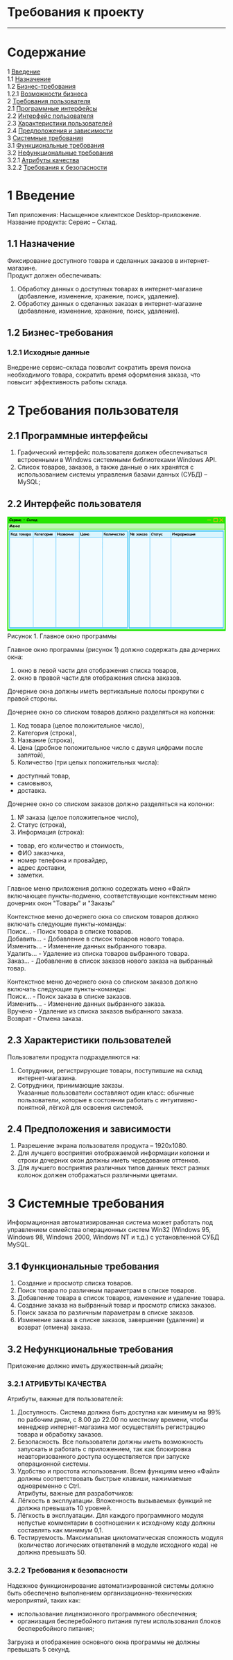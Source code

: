 # Требования к проекту
---

# Содержание
1 [Введение](#intro)  
1.1 [Назначение](#appointment)  
1.2 [Бизнес-требования](#business_requirements)  
1.2.1 [Возможности бизнеса](#business_opportunities)  
2 [Требования пользователя](#user_requirements)  
2.1 [Программные интерфейсы](#software_interfaces)  
2.2 [Интерфейс пользователя](#user_interface)  
2.3 [Характеристики пользователей](#user_specifications)  
2.4 [Предположения и зависимости](#assumptions_and_dependencies)  
3 [Системные требования](#system_requirements)  
3.1 [Функциональные требования](#functional_requirements)  
3.2 [Нефункциональные требования](#non-functional_requirements)  
3.2.1 [Атрибуты качества](#quality_attributes)  
3.2.2 [Требования к безопасности](#security_requirements)  

<a name="intro"/>

# 1 Введение

Тип приложения: Насыщенное клиентское Desktop-приложение.  
Название продукта: Сервис – Склад.

<a name="appointment"/>

## 1.1 Назначение
Фиксирование доступного товара и сделанных заказов в интернет-магазине.  
Продукт должен обеспечивать:  
1) Обработку данных о доступных товарах в интернет-магазине (добавление, изменение, хранение, поиск, удаление).  
2) Обработку данных о сделанных заказах в интернет-магазине (добавление, изменение, хранение, поиск, удаление).

<a name="business_requirements"/>

## 1.2 Бизнес-требования

<a name="business_opportunities"/>

### 1.2.1 Исходные данные
Внедрение сервис–склада позволит сократить время поиска необходимого товара, сократить время оформления заказа, что повысит эффективность работы склада.

<a name="user_requirements"/>

# 2 Требования пользователя

<a name="software_interfaces"/>

## 2.1 Программные интерфейсы

1. Графический интерфейс пользователя должен обеспечиваться встроенными в Windows системными библиотеками Windows API.
2. Список товаров, заказов, а также данные о них хранятся с использованием системы управления базами данных (СУБД) – MySQL;

<a name="user_interface"/>

## 2.2 Интерфейс пользователя
 
![Главное окно программы](/Images/MainForm.png)  
Рисунок 1. Главное окно программы

Главное окно программы (рисунок 1) должно содержать два дочерних окна:  
1. окно в левой части для отображения списка товаров,  
2. окно в правой части для отображения списка заказов.  

Дочерние окна должны иметь вертикальные полосы прокрутки с правой стороны.  

Дочернее окно со списком товаров должно разделяться на колонки:  
1. Код товара (целое положительное число),  
2. Категория (строка),  
3. Название (строка),  
4. Цена (дробное положительное число с двумя цифрами после запятой),  
5. Количество (три целых положительных числа):  
- доступный товар,  
- самовывоз,  
- доставка.

Дочернее окно со списком заказов должно разделяться на колонки:  
1. № заказа (целое положительное число),  
2. Статус (строка),  
3. Информация (строка):  
- товар, его количество и стоимость,  
- ФИО заказчика,  
- номер телефона и провайдер,  
- адрес доставки,  
- заметки.

Главное меню приложения должно содержать меню «Файл» включающее пункты-подменю, соответствующие контекстным меню дочерних окон "Товары" и "Заказы"

Контекстное меню дочернего окна со списком товаров должно включать следующие пункты-команды:  
Поиск…		- Поиск товара в списке товаров.  
Добавить…	- Добавление в список товаров нового товара.  
Изменить…	- Изменение данных выбранного товара.  
Удалить…	- Удаление из списка товаров выбранного товара.  
Заказ…		- Добавление в список заказов нового заказа на выбранный товар.

Контекстное меню дочернего окна со списком заказов должно включать следующие пункты-команды:  
Поиск…		- Поиск заказа в списке заказов.  
Изменить…	- Изменение данных выбранного заказа.  
Вручено		- Удаление из списка заказов выбранного заказа.  
Возврат		- Отмена заказа.

<a name="user_specifications"/>

## 2.3 Характеристики пользователей
Пользователи продукта подразделяются на:  
1. Сотрудники, регистрирующие товары, поступившие на склад интернет-магазина.  
2. Сотрудники, принимающие заказы.  
Указанные пользователи составляют один класс: обычные пользователи, которые в состоянии работать с интуитивно-понятной, лёгкой для освоения системой.

<a name="assumptions_and_dependencies"/>

## 2.4 Предположения и зависимости
1. Разрешение экрана пользователя продукта – 1920x1080.  
2. Для лучшего восприятия отображаемой информации колонки и строки дочерних окон должны иметь чередование оттенков.  
3. Для лучшего восприятия различных типов данных текст разных колонок должен отображаться различными цветами.

<a name="system_requirements"/>

# 3 Системные требования
Информационная автоматизированная система может работать под управлением семейства операционных систем Win32 (Windows 95, Windows 98, Windows 2000, Windows NT и т.д.) с установленной СУБД MySQL.

<a name="functional_requirements"/>

## 3.1 Функциональные требования
1. Создание и просмотр списка товаров.  
2. Поиск товара по различным параметрам в списке товаров.  
3. Добавление товара в список товаров, изменение и удаление товара.  
4. Создание заказа на выбранный товар и просмотр списка заказов.  
5. Поиск заказа по различным параметрам в списке заказов.  
6. Изменение заказа в списке заказов, завершение (удаление) и возврат (отмена) заказа.

<a name="non-functional_requirements"/>

## 3.2 Нефункциональные требования
Приложение должно иметь дружественный дизайн;

<a name="quality_attributes"/>

### 3.2.1 АТРИБУТЫ КАЧЕСТВА
Атрибуты, важные для пользователей:  
1. Доступность. Система должна быть доступна как минимум на 99% по рабочим дням, с 8.00 до 22.00 по местному времени, чтобы менеджер интернет-магазина мог осуществлять регистрацию товара и обработку заказов.  
2. Безопасность. Все пользователи должны иметь возможность запускать и работать с приложением, так как блокировка неавторизованного доступа осуществляется при запуске операционной системы.  
3. Удобство и простота использования. Всем функциям меню «Файл» должны соответствовать быстрые клавиши, нажимаемые одновременно с Ctrl.  
Атрибуты, важные для разработчиков:  
1. Лёгкость в эксплуатации. Вложенность вызываемых функций не должна превышать 10 уровней.  
2. Лёгкость в эксплуатации. Для каждого программного модуля непустые комментарии в соотношении к исходному коду должны составлять как минимум 0,1.  
3. Тестируемость. Максимальная цикломатическая сложность модуля (количество логических ответвлений в модуле исходного кода) не должна превышать 50.

<a name="security_requirements"/>

### 3.2.2 Требования к безопасности
Надежное функционирование автоматизированной системы должно быть обеспечено выполнением организационно-технических мероприятий, таких как:
- использование лицензионного программного обеспечения;
- организация бесперебойного питания путем использования блоков бесперебойного питания;

Загрузка и отображение основного окна программы не должны превышать 5 секунд.
